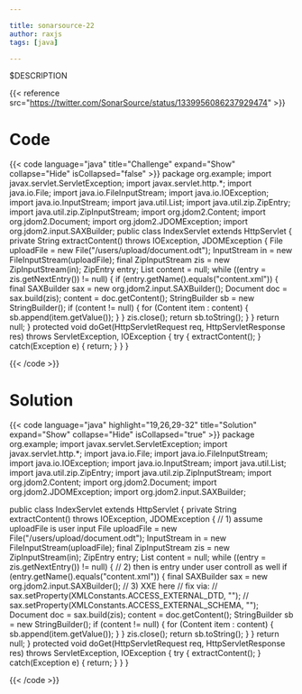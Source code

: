 ```yaml
---

title: sonarsource-22
author: raxjs
tags: [java]

---
```


$DESCRIPTION

<!--more-->
{{< reference src="https://twitter.com/SonarSource/status/1339956086237929474" >}}

# Code
{{< code language="java"  title="Challenge" expand="Show" collapse="Hide" isCollapsed="false" >}}
package org.example;
import javax.servlet.ServletException;
import javax.servlet.http.*;
import java.io.File;
import java.io.FileInputStream;
import java.io.IOException;
import java.io.InputStream;
import java.util.List;
import java.util.zip.ZipEntry;
import java.util.zip.ZipInputStream;
import org.jdom2.Content;
import org.jdom2.Document;
import org.jdom2.JDOMException;
import org.jdom2.input.SAXBuilder;
public class IndexServlet extends HttpServlet {
    private String extractContent() throws IOException, JDOMException {
        File uploadFile = new File("/users/upload/document.odt");
        InputStream in = new FileInputStream(uploadFile);
        final ZipInputStream zis = new ZipInputStream(in);
        ZipEntry entry;
        List<Content> content = null;
        while ((entry = zis.getNextEntry()) != null) {
            if (entry.getName().equals("content.xml")) {
                final SAXBuilder sax = new org.jdom2.input.SAXBuilder();
                Document doc = sax.build(zis);
                content = doc.getContent();
                StringBuilder sb = new StringBuilder();
                if (content != null) {
                    for (Content item : content) {
                        sb.append(item.getValue());
                    }
                }
                zis.close();
                return sb.toString();
            }
        }
        return null;
    }
    protected void doGet(HttpServletRequest req, HttpServletResponse res)
        throws ServletException, IOException
    {
        try {
            extractContent();
        }
        catch(Exception e) {
            return;
        }
    }
}

{{< /code >}}

# Solution
{{< code language="java" highlight="19,26,29-32" title="Solution" expand="Show" collapse="Hide" isCollapsed="true" >}}
package org.example;
import javax.servlet.ServletException;
import javax.servlet.http.*;
import java.io.File;
import java.io.FileInputStream;
import java.io.IOException;
import java.io.InputStream;
import java.util.List;
import java.util.zip.ZipEntry;
import java.util.zip.ZipInputStream;
import org.jdom2.Content;
import org.jdom2.Document;
import org.jdom2.JDOMException;
import org.jdom2.input.SAXBuilder;

public class IndexServlet extends HttpServlet {
    private String extractContent() throws IOException, JDOMException {
        // 1) assume uploadFile is user input
        File uploadFile = new File("/users/upload/document.odt");
        InputStream in = new FileInputStream(uploadFile);
        final ZipInputStream zis = new ZipInputStream(in);
        ZipEntry entry;
        List<Content> content = null;
        while ((entry = zis.getNextEntry()) != null) {
            // 2) then is entry under user controll as well
            if (entry.getName().equals("content.xml")) {
                final SAXBuilder sax = new org.jdom2.input.SAXBuilder();
                // 3) XXE here
                // fix via:
                // sax.setProperty(XMLConstants.ACCESS_EXTERNAL_DTD, "");
                // sax.setProperty(XMLConstants.ACCESS_EXTERNAL_SCHEMA, "");
                Document doc = sax.build(zis);
                content = doc.getContent();
                StringBuilder sb = new StringBuilder();
                if (content != null) {
                    for (Content item : content) {
                        sb.append(item.getValue());
                    }
                }
                zis.close();
                return sb.toString();
            }
        }
        return null;
    }
    protected void doGet(HttpServletRequest req, HttpServletResponse res)
        throws ServletException, IOException
    {
        try {
            extractContent();
        }
        catch(Exception e) {
            return;
        }
    }
}

{{< /code >}}
